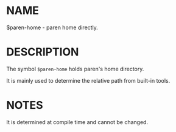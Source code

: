 # NAME
$paren-home - paren home directly.

# DESCRIPTION
The symbol `$paren-home` holds paren's home directory.

It is mainly used to determine the relative path from built-in tools.

# NOTES
It is determined at compile time and cannot be changed.
